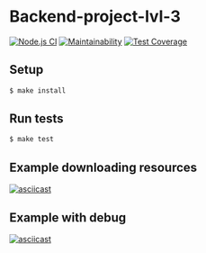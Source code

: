# Backend-project-lvl-3

[![Node.js CI](https://github.com/Barrierok/backend-project-lvl3/workflows/Node.js%20CI/badge.svg?branch=master)](https://github.com/Barrierok/backend-project-lvl3/actions) [![Maintainability](https://api.codeclimate.com/v1/badges/5fc80315a4e596b52002/maintainability)](https://codeclimate.com/github/Barrierok/backend-project-lvl3/maintainability) [![Test Coverage](https://api.codeclimate.com/v1/badges/5fc80315a4e596b52002/test_coverage)](https://codeclimate.com/github/Barrierok/backend-project-lvl3/test_coverage)

## Setup

```sh
$ make install
```

## Run tests

```sh
$ make test
```

## Example downloading resources
[![asciicast](https://asciinema.org/a/4qfrNW0twsOscSFTu1Kij6iOT.svg)](https://asciinema.org/a/4qfrNW0twsOscSFTu1Kij6iOT)

## Example with debug
[![asciicast](https://asciinema.org/a/K3IzrLqMAYwjtnanICfa25mwY.svg)](https://asciinema.org/a/K3IzrLqMAYwjtnanICfa25mwY)